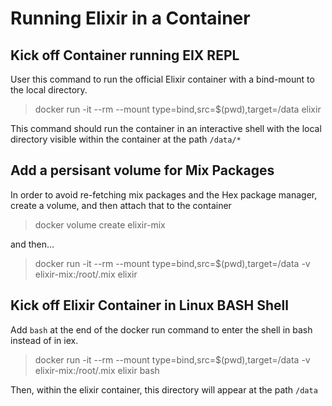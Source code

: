 # Running Elixir in a Container

## Kick off Container running EIX REPL
User this command to run the official Elixir container with a bind-mount to the local directory.
>
> docker run -it --rm --mount type=bind,src=$(pwd),target=/data elixir
>
This command should run the container in an interactive shell with the local directory visible within the container at the path `/data/*`

## Add a persisant volume for Mix Packages
In order to avoid re-fetching mix packages and the Hex package manager, create a volume, and then attach that to the container
>
> docker volume create elixir-mix
>
and then...
>
> docker run -it --rm --mount type=bind,src=$(pwd),target=/data -v elixir-mix:/root/.mix elixir
>

## Kick off Elixir Container in Linux BASH Shell
Add `bash` at the end of the docker run command to enter the shell in bash instead of in iex.
>
> docker run -it --rm --mount type=bind,src=$(pwd),target=/data -v elixir-mix:/root/.mix elixir bash
>
Then, within the elixir container, this directory will appear at the path `/data`
